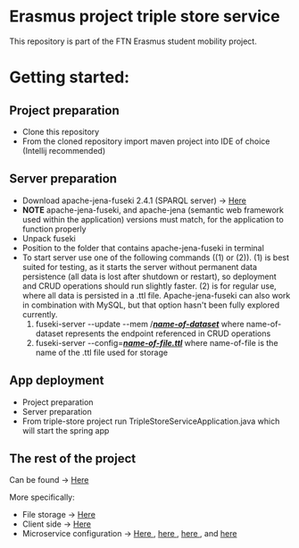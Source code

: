 <h1>Erasmus project triple store service</h1>

This repository is part of the FTN Erasmus student mobility project.

<h1>Getting started:</h1>

<h2>Project preparation</h2>
<ul>
  <li>Clone this repository</li>
  <li>From the cloned repository import maven project into IDE of choice (Intellij recommended)</li>
</ul>
<h2>Server preparation</h2>
<ul>
  <li>Download apache-jena-fuseki 2.4.1 (SPARQL server) -> <a href = "https://archive.apache.org/dist/jena/binaries/apache-jena-fuseki-2.4.1.zip" > Here </a></li> 
  <li><b>NOTE</b> apache-jena-fuseki, and apache-jena (semantic web framework used within the application) versions must match, for the application to function properly</li>
  <li>Unpack fuseki</li>
  <li>Position to the folder that contains apache-jena-fuseki in terminal</li>
  <li>To start server use one of the following commands ((1) or (2)). (1) is best suited for testing, as it starts the server without permanent data persistence (all data is lost after shutdown or restart), so deployment and CRUD operations should run slightly faster. (2) is for regular use, where all data is persisted in a .ttl file. Apache-jena-fuseki can also work in combination with MySQL, but that option hasn't been fully explored currently.
    <ol>
      <li>fuseki-server --update --mem /<b><i><u>name-of-dataset</b></i></u> where name-of-dataset represents the endpoint referenced in CRUD operations</li>
      <li>fuseki-server --config=<b><i><u>name-of-file.ttl</b></i></u> where name-of-file is the name of the .ttl file used for storage</li>
    </ol>
  </li>
</ul> 
<h2>App deployment</h2>
  <ul>
    <li>Project preparation</li>
    <li>Server preparation</li>
    <li>From triple-store project run TripleStoreServiceApplication.java which will start the spring app</li>
  </ul>

<h2>The rest of the project</h2>

<p>Can be found -> <a href = "https://github.com/ErasmusProjectFTN" > Here </a></p>
<p>More specifically:</p>
<ul>
  <li>File storage -> <a href = "https://github.com/ErasmusProjectFTN/file-storage" > Here </a></li>
  <li>Client side -> <a href = "https://github.com/ErasmusProjectFTN/Client" > Here </a></li>
  <li>Microservice configuration -> <a href = "https://github.com/ErasmusProjectFTN/api-gateway-service" > Here </a>, <a href = "https://github.com/ErasmusProjectFTN/config-files" > here </a>, <a href = "https://github.com/ErasmusProjectFTN/service-registry" > here </a>, and <a href = "https://github.com/ErasmusProjectFTN/config-server" > here </a></li>
</ul>
